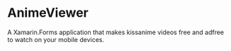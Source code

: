 # AnimeViewer

A Xamarin.Forms application that makes kissanime videos free and adfree to watch on your mobile devices.

